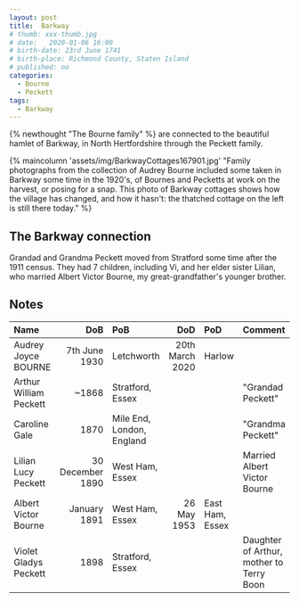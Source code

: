 ```yaml
---
layout: post
title:  Barkway
# thumb: xxx-thumb.jpg
# date:   2020-01-06 16:00
# birth-date: 23rd June 1741
# birth-place: Richmond County, Staten Island
# published: no
categories: 
  - Bourne
  - Peckett
tags:
  - Barkway
---
```

{% newthought "The Bourne family" %} are connected to the beautiful hamlet of Barkway, in North Hertfordshire through the Peckett family.
<!--more-->
{% maincolumn 'assets/img/BarkwayCottages167901.jpg' "Family photographs from the collection of Audrey Bourne included some taken in Barkway some time in the 1920's, of Bournes and Pecketts at work on the harvest, or posing for a snap. This photo of Barkway cottages shows how the village has changed, and how it hasn't: the thatched cottage on the left is still there today." %}

<!-- * Table of Contents
{:toc} -->

## The Barkway connection
Grandad and Grandma Peckett moved from Stratford some time after the 1911 census. They had 7 children, including Vi, and her elder sister Lilian, who married Albert Victor Bourne, my great-grandfather's younger brother.

## Notes

Name|DoB|PoB|DoD|PoD|Comment
:---|--:|:--|--:|:--|:------
Audrey Joyce BOURNE|7th June 1930|Letchworth|20th March 2020|Harlow
Arthur William Peckett|~1868|Stratford, Essex|||"Grandad Peckett"
Caroline Gale|1870|Mile End, London, England|||"Grandma Peckett"
Lilian Lucy Peckett|30 December 1890|West Ham, Essex|||Married Albert Victor Bourne
Albert Victor Bourne|January 1891|West Ham, Essex|26 May 1953|East Ham, Essex
Violet Gladys Peckett|1898|Stratford, Essex|||Daughter of Arthur, mother to Terry Boon
